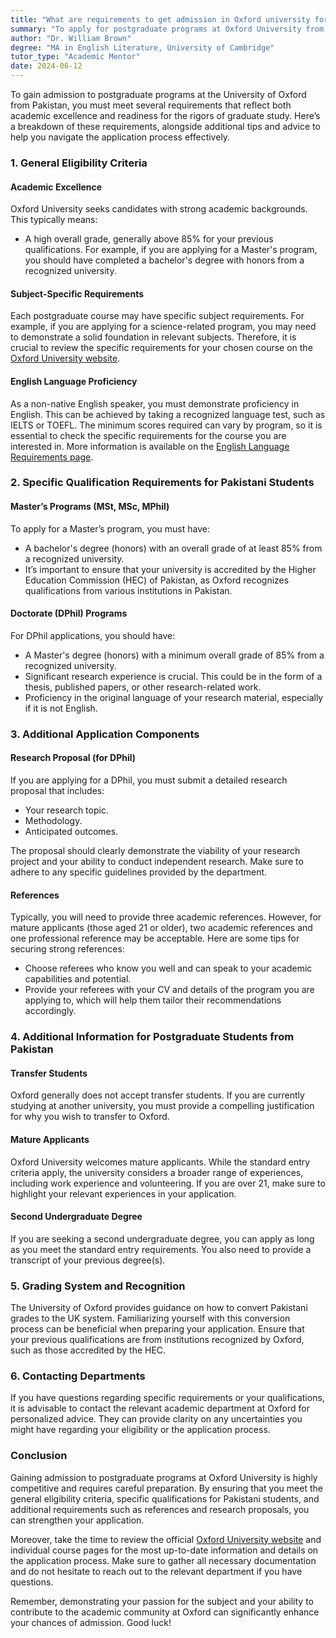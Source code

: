 ```yaml
---
title: "What are requirements to get admission in Oxford university for post graduate from Pakistan?"
summary: "To apply for postgraduate programs at Oxford University from Pakistan, you need strong academic records and meet specific eligibility criteria."
author: "Dr. William Brown"
degree: "MA in English Literature, University of Cambridge"
tutor_type: "Academic Mentor"
date: 2024-06-12
---
```


To gain admission to postgraduate programs at the University of Oxford from Pakistan, you must meet several requirements that reflect both academic excellence and readiness for the rigors of graduate study. Here’s a breakdown of these requirements, alongside additional tips and advice to help you navigate the application process effectively.

### 1. General Eligibility Criteria

#### Academic Excellence
Oxford University seeks candidates with strong academic backgrounds. This typically means:
- A high overall grade, generally above 85% for your previous qualifications. For example, if you are applying for a Master's program, you should have completed a bachelor's degree with honors from a recognized university.

#### Subject-Specific Requirements
Each postgraduate course may have specific subject requirements. For example, if you are applying for a science-related program, you may need to demonstrate a solid foundation in relevant subjects. Therefore, it is crucial to review the specific requirements for your chosen course on the [Oxford University website](https://www.ox.ac.uk/admissions/graduate/international-applicants/international-qualifications).

#### English Language Proficiency
As a non-native English speaker, you must demonstrate proficiency in English. This can be achieved by taking a recognized language test, such as IELTS or TOEFL. The minimum scores required can vary by program, so it is essential to check the specific requirements for the course you are interested in. More information is available on the [English Language Requirements page](https://www.ox.ac.uk/admissions/graduate/international-applicants/international-qualifications).

### 2. Specific Qualification Requirements for Pakistani Students

#### Master’s Programs (MSt, MSc, MPhil)
To apply for a Master’s program, you must have:
- A bachelor's degree (honors) with an overall grade of at least 85% from a recognized university. 
- It’s important to ensure that your university is accredited by the Higher Education Commission (HEC) of Pakistan, as Oxford recognizes qualifications from various institutions in Pakistan.

#### Doctorate (DPhil) Programs
For DPhil applications, you should have:
- A Master's degree (honors) with a minimum overall grade of 85% from a recognized university.
- Significant research experience is crucial. This could be in the form of a thesis, published papers, or other research-related work.
- Proficiency in the original language of your research material, especially if it is not English.

### 3. Additional Application Components

#### Research Proposal (for DPhil)
If you are applying for a DPhil, you must submit a detailed research proposal that includes:
- Your research topic.
- Methodology.
- Anticipated outcomes.

The proposal should clearly demonstrate the viability of your research project and your ability to conduct independent research. Make sure to adhere to any specific guidelines provided by the department.

#### References
Typically, you will need to provide three academic references. However, for mature applicants (those aged 21 or older), two academic references and one professional reference may be acceptable. Here are some tips for securing strong references:
- Choose referees who know you well and can speak to your academic capabilities and potential.
- Provide your referees with your CV and details of the program you are applying to, which will help them tailor their recommendations accordingly.

### 4. Additional Information for Postgraduate Students from Pakistan

#### Transfer Students
Oxford generally does not accept transfer students. If you are currently studying at another university, you must provide a compelling justification for why you wish to transfer to Oxford.

#### Mature Applicants
Oxford University welcomes mature applicants. While the standard entry criteria apply, the university considers a broader range of experiences, including work experience and volunteering. If you are over 21, make sure to highlight your relevant experiences in your application.

#### Second Undergraduate Degree
If you are seeking a second undergraduate degree, you can apply as long as you meet the standard entry requirements. You also need to provide a transcript of your previous degree(s).

### 5. Grading System and Recognition
The University of Oxford provides guidance on how to convert Pakistani grades to the UK system. Familiarizing yourself with this conversion process can be beneficial when preparing your application. Ensure that your previous qualifications are from institutions recognized by Oxford, such as those accredited by the HEC.

### 6. Contacting Departments
If you have questions regarding specific requirements or your qualifications, it is advisable to contact the relevant academic department at Oxford for personalized advice. They can provide clarity on any uncertainties you might have regarding your eligibility or the application process.

### Conclusion
Gaining admission to postgraduate programs at Oxford University is highly competitive and requires careful preparation. By ensuring that you meet the general eligibility criteria, specific qualifications for Pakistani students, and additional requirements such as references and research proposals, you can strengthen your application.

Moreover, take the time to review the official [Oxford University website](https://www.ox.ac.uk/admissions) and individual course pages for the most up-to-date information and details on the application process. Make sure to gather all necessary documentation and do not hesitate to reach out to the relevant department if you have questions.

Remember, demonstrating your passion for the subject and your ability to contribute to the academic community at Oxford can significantly enhance your chances of admission. Good luck!
    